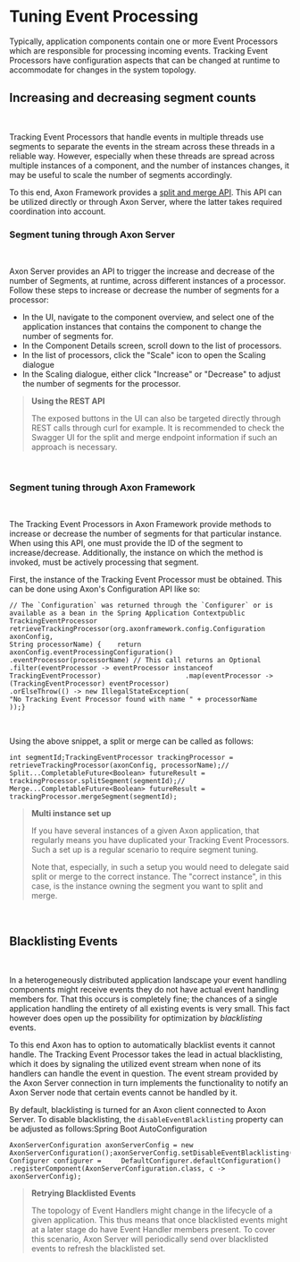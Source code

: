 # Tuning Event Processing

Typically, application components contain one or more Event Processors which are responsible for processing incoming events. Tracking Event Processors have configuration aspects that can be changed at runtime to accommodate for changes in the system topology.‌

## Increasing and decreasing segment counts <a id="increasing-and-decreasing-segment-counts"></a>

‌

Tracking Event Processors that handle events in multiple threads use segments to separate the events in the stream across these threads in a reliable way. However, especially when these threads are spread across multiple instances of a component, and the number of instances changes, it may be useful to scale the number of segments accordingly.‌

To this end, Axon Framework provides a [split and merge API](https://app.gitbook.com/@domain-components/s/axon-reference-guide-master-temp/axon-application-development/event-handling/event-processors#splitting-and-merging-tracking-tokens). This API can be utilized directly or through Axon Server, where the latter takes required coordination into account.‌

### Segment tuning through Axon Server <a id="segment-tuning-through-axon-server"></a>

‌

Axon Server provides an API to trigger the increase and decrease of the number of Segments, at runtime, across different instances of a processor. Follow these steps to increase or decrease the number of segments for a processor:‌

* In the UI, navigate to the component overview, and select one of the application instances that contains the component to change the number of segments for.
* In the Component Details screen, scroll down to the list of processors.
* In the list of processors, click the "Scale" icon to open the Scaling dialogue
* In the Scaling dialogue, either click "Increase" or "Decrease" to adjust the number of segments for the processor.

> **Using the REST API**
>
> The exposed buttons in the UI can also be targeted directly through REST calls through curl for example. It is recommended to check the Swagger UI for the split and merge endpoint information if such an approach is necessary.

‌

### Segment tuning through Axon Framework <a id="segment-tuning-through-axon-framework"></a>

‌

The Tracking Event Processors in Axon Framework provide methods to increase or decrease the number of segments for that particular instance. When using this API, one must provide the ID of the segment to increase/decrease. Additionally, the instance on which the method is invoked, must be actively processing that segment.‌

First, the instance of the Tracking Event Processor must be obtained. This can be done using Axon's Configuration API like so:

```text
// The `Configuration` was returned through the `Configurer` or is available as a bean in the Spring Application Contextpublic TrackingEventProcessor retrieveTrackingProcessor(org.axonframework.config.Configuration axonConfig,                                                        String processorName) {    return axonConfig.eventProcessingConfiguration()                     .eventProcessor(processorName) // This call returns an Optional                     .filter(eventProcessor -> eventProcessor instanceof TrackingEventProcessor)                     .map(eventProcessor -> (TrackingEventProcessor) eventProcessor)                     .orElseThrow(() -> new IllegalStateException(                             "No Tracking Event Processor found with name " + processorName                     ));}
```

‌

Using the above snippet, a split or merge can be called as follows:

```text
int segmentId;TrackingEventProcessor trackingProcessor = retrieveTrackingProcessor(axonConfig, processorName);​// Split...CompletableFuture<Boolean> futureResult = trackingProcessor.splitSegment(segmentId);​// Merge...CompletableFuture<Boolean> futureResult = trackingProcessor.mergeSegment(segmentId);
```

> **Multi instance set up**
>
> If you have several instances of a given Axon application, that regularly means you have duplicated your Tracking Event Processors. Such a set up is a regular scenario to require segment tuning.
>
> Note that, especially, in such a setup you would need to delegate said split or merge to the correct instance. The "correct instance", in this case, is the instance owning the segment you want to split and merge.

‌

## Blacklisting Events <a id="blacklisting-events"></a>

‌

In a heterogeneously distributed application landscape your event handling components might receive events they do not have actual event handling members for. That this occurs is completely fine; the chances of a single application handling the entirety of all existing events is very small. This fact however does open up the possibility for optimization by _blacklisting_ events.‌

To this end Axon has to option to automatically blacklist events it cannot handle. The Tracking Event Processor takes the lead in actual blacklisting, which it does by signaling the utilized event stream when none of its handlers can handle the event in question. The event stream provided by the Axon Server connection in turn implements the functionality to notify an Axon Server node that certain events cannot be handled by it.‌

By default, blacklisting is turned for an Axon client connected to Axon Server. To disable blacklisting, the `disableEventBlacklisting` property can be adjusted as follows:Spring Boot AutoConfiguration

```text
AxonServerConfiguration axonServerConfig = new AxonServerConfiguration();axonServerConfig.setDisableEventBlacklisting(true);​Configurer configurer =     DefaultConfigurer.defaultConfiguration()        .registerComponent(AxonServerConfiguration.class, c -> axonServerConfig);
```

> **Retrying Blacklisted Events**
>
> The topology of Event Handlers might change in the lifecycle of a given application. This thus means that once blacklisted events might at a later stage do have Event Handler members present. To cover this scenario, Axon Server will periodically send over blacklisted events to refresh the blacklisted set.

